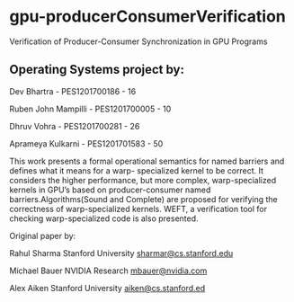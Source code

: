 # gpu-producerConsumerVerification

Verification of Producer-Consumer Synchronization in GPU Programs

## Operating Systems project by:

Dev Bhartra - PES1201700186 - 16

Ruben John Mampilli - PES1201700005 - 10

Dhruv Vohra - PES1201700281 - 26

Aprameya Kulkarni - PES1201701583 - 50

This work presents a formal operational semantics for named barriers and defines what it means for a warp- specialized kernel to be correct. It considers the higher performance, but more complex, warp-specialized kernels in GPU’s based on producer-consumer named barriers.Algorithms(Sound and Complete) are proposed for verifying the correctness of warp-specialized kernels. WEFT, a verification tool for checking warp-specialized code is also presented.

Original paper by:

Rahul Sharma
Stanford University
sharmar@cs.stanford.edu

Michael Bauer
NVIDIA Research
mbauer@nvidia.com

Alex Aiken
Stanford University
aiken@cs.stanford.ed
